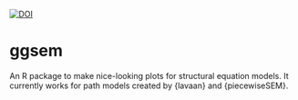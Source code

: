 

[![DOI](https://sandbox.zenodo.org/badge/710994444.svg)](https://sandbox.zenodo.org/doi/10.5072/zenodo.101980)



# ggsem

An R package to make nice-looking plots for structural equation models. It currently works for path models created by {lavaan} and {piecewiseSEM}. 
